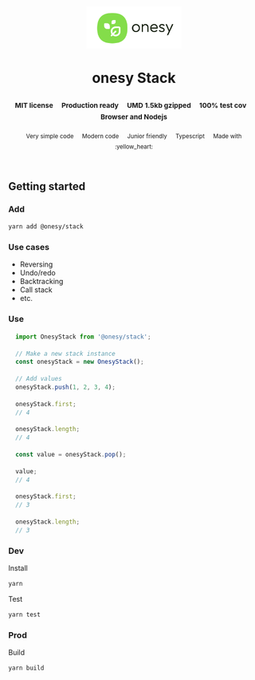 
</br>
</br>

<p align='center'>
  <a target='_blank' rel='noopener noreferrer' href='#'>
    <img width='auto' height='84' src='https://raw.githubusercontent.com/onesy-me/onesy/refs/heads/main/utils/images/logo.png' alt='onesy logo' />
  </a>
</p>

<h1 align='center'>onesy Stack</h1>

<h3 align='center'>
  <sub>MIT license&nbsp;&nbsp;&nbsp;&nbsp;</sub>
  <sub>Production ready&nbsp;&nbsp;&nbsp;&nbsp;</sub>
  <sub>UMD 1.5kb gzipped&nbsp;&nbsp;&nbsp;&nbsp;</sub>
  <sub>100% test cov&nbsp;&nbsp;&nbsp;&nbsp;</sub>
  <sub>Browser and Nodejs</sub>
</h3>

<p align='center'>
  <sub>Very simple code&nbsp;&nbsp;&nbsp;&nbsp;</sub>
  <sub>Modern code&nbsp;&nbsp;&nbsp;&nbsp;</sub>
  <sub>Junior friendly&nbsp;&nbsp;&nbsp;&nbsp;</sub>
  <sub>Typescript&nbsp;&nbsp;&nbsp;&nbsp;</sub>
  <sub>Made with :yellow_heart:</sub>
</p>

<br />

## Getting started

### Add

```sh
yarn add @onesy/stack
```

### Use cases
- Reversing
- Undo/redo
- Backtracking
- Call stack
- etc.

### Use

```javascript
  import OnesyStack from '@onesy/stack';

  // Make a new stack instance
  const onesyStack = new OnesyStack();

  // Add values
  onesyStack.push(1, 2, 3, 4);

  onesyStack.first;
  // 4

  onesyStack.length;
  // 4

  const value = onesyStack.pop();

  value;
  // 4

  onesyStack.first;
  // 3

  onesyStack.length;
  // 3
```

### Dev

Install

```sh
yarn
```

Test

```sh
yarn test
```

### Prod

Build

```sh
yarn build
```

